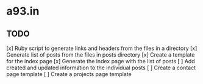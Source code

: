 # a93.in

## TODO
[x] Ruby script to generate links and headers from the files in a directory
[x] Generate list of posts from the files in posts directory
[x] Create a template for the index page
[x] Generate the index page with the list of posts
[ ] Add created and updated information to the individual posts
[ ] Create a contact page template
[ ] Create a projects page template
